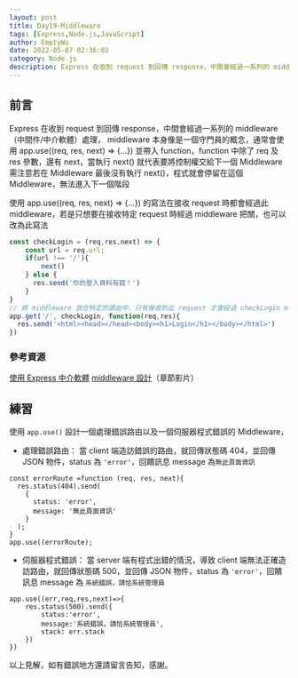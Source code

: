 ```yaml
---
layout: post
title: Day19-Middleware
tags: [Express,Node.js,JavaScript]
author: EmptyWu
date: 2022-05-07 02:36:03
category: Node.js
description: Express 在收到 request 到回傳 response，中間會經過一系列的 middleware（中間件/中介軟體）處理，
---
```


## 前言
Express 在收到 request 到回傳 response，中間會經過一系列的 middleware（中間件/中介軟體）處理， 
middleware 本身像是一個守門員的概念，通常會使用 app.use((req, res, next) => {...}) 並帶入 function，function 中除了 req 及 res 參數，還有 next，當執行 next() 就代表要將控制權交給下一個 Middleware
需注意若在 Middleware 最後沒有執行 next()，程式就會停留在這個 Middleware，無法進入下一個階段

<!--more-->

使用 app.use((req, res, next) => {...}) 的寫法在接收 request 時都會經過此 middleware，若是只想要在接收特定 request 時經過 middleware 把關，也可以改為此寫法
```javascript
const checkLogin = (req,res,next) => {
    const url = req.url;
    if(url !== '/'){
        next()
    } else {
      res.send('你的登入資料有錯！')
    }
}
// 將 middleware 放在特定的路由中，只有接收到此 request 才會經過 checkLogin middleware
app.get('/', checkLogin, function(req,res){
  res.send('<html><head></head><body><h1>Login</h1></body></html>')
})
```

### 參考資源

[使用 Express 中介軟體](https://expressjs.com/zh-tw/guide/using-middleware.html)
[middleware 設計](https://courses.hexschool.com/courses/1670869/lectures/39299787)（章節影片）

## 練習
使用 `app.use()` 設計一個處理錯誤路由以及一個伺服器程式錯誤的 Middleware，

- 處理錯誤路由：
當 client 端造訪錯誤的路由，就回傳狀態碼 404，並回傳 JSON 物件，status 為 `'error'`，回饋訊息 message 為`無此頁面資訊`

```
const errorRoute =function (req, res, next){
  res.status(404).send(
    {
      status: 'error',
      message: '無此頁面資訊'
    }
  );
}
app.use((errorRoute);
```

- 伺服器程式錯誤：
當 server 端有程式出錯的情況，導致 client 端無法正確造訪路由，就回傳狀態碼 500，並回傳 JSON 物件，status 為 `'error'`，回饋訊息 message 為 `系統錯誤，請恰系統管理員`

```
app.use((err,req,res,next)=>{
    res.status(500).send({
        status:'error',
        message:'系統錯誤，請恰系統管理員',
        stack: err.stack
    })
})
```
以上見解，如有錯誤地方還請留言告知，感謝。